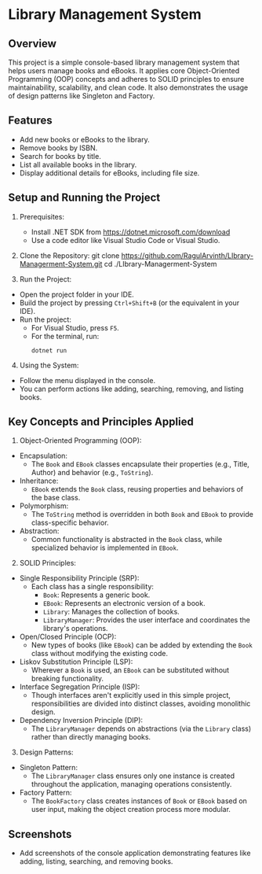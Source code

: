 Library Management System
=========================

Overview
--------
This project is a simple console-based library management system that helps users manage books and eBooks. 
It applies core Object-Oriented Programming (OOP) concepts and adheres to SOLID principles to ensure maintainability, scalability, and clean code. 
It also demonstrates the usage of design patterns like Singleton and Factory.

Features
--------
- Add new books or eBooks to the library.
- Remove books by ISBN.
- Search for books by title.
- List all available books in the library.
- Display additional details for eBooks, including file size.

Setup and Running the Project
-----------------------------
1. Prerequisites:
   - Install .NET SDK from https://dotnet.microsoft.com/download
   - Use a code editor like Visual Studio Code or Visual Studio.

2. Clone the Repository: git clone https://github.com/RagulArvinth/LIbrary-Managerment-System.git cd ./LIbrary-Managerment-System

3. Run the Project:
- Open the project folder in your IDE.
- Build the project by pressing `Ctrl+Shift+B` (or the equivalent in your IDE).
- Run the project:
  - For Visual Studio, press `F5`.
  - For the terminal, run:
    ```
    dotnet run
    ```

4. Using the System:
- Follow the menu displayed in the console.
- You can perform actions like adding, searching, removing, and listing books.

Key Concepts and Principles Applied
-----------------------------------
1. Object-Oriented Programming (OOP):
- Encapsulation:
  - The `Book` and `EBook` classes encapsulate their properties (e.g., Title, Author) and behavior (e.g., `ToString`).
- Inheritance:
  - `EBook` extends the `Book` class, reusing properties and behaviors of the base class.
- Polymorphism:
  - The `ToString` method is overridden in both `Book` and `EBook` to provide class-specific behavior.
- Abstraction:
  - Common functionality is abstracted in the `Book` class, while specialized behavior is implemented in `EBook`.

2. SOLID Principles:
- Single Responsibility Principle (SRP):
  - Each class has a single responsibility:
    - `Book`: Represents a generic book.
    - `EBook`: Represents an electronic version of a book.
    - `Library`: Manages the collection of books.
    - `LibraryManager`: Provides the user interface and coordinates the library's operations.
- Open/Closed Principle (OCP):
  - New types of books (like `EBook`) can be added by extending the `Book` class without modifying the existing code.
- Liskov Substitution Principle (LSP):
  - Wherever a `Book` is used, an `EBook` can be substituted without breaking functionality.
- Interface Segregation Principle (ISP):
  - Though interfaces aren't explicitly used in this simple project, responsibilities are divided into distinct classes, avoiding monolithic design.
- Dependency Inversion Principle (DIP):
  - The `LibraryManager` depends on abstractions (via the `Library` class) rather than directly managing books.

3. Design Patterns:
- Singleton Pattern:
  - The `LibraryManager` class ensures only one instance is created throughout the application, managing operations consistently.
- Factory Pattern:
  - The `BookFactory` class creates instances of `Book` or `EBook` based on user input, making the object creation process more modular.

Screenshots
-----------
- Add screenshots of the console application demonstrating features like adding, listing, searching, and removing books.
